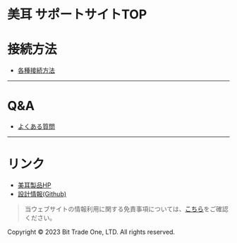 <!--[![BTO-logo](https://bit-trade-one.co.jp/wp/wp-content/uploads/2022/05/logo.png)](https://bit-trade-one.co.jp/)  
  
<br>
<b><span style="color: #FF5447;">美耳サポートページTOP</span></b>

------>

<head>
<link rel="stylesheet" href="style.css">
</head>

# 美耳 サポートサイトTOP  

# 接続方法

- [各種接続方法](02Connect.md)
  
<!--
# 関連ツール
## OBS設定方法
- [Link](1000_Connect_TASCAM_DR-07X.md)

-->


----


# Q&A

- [よくある質問](1100_FAQ.md)

---

# リンク

- [美耳製品HP](https://bit-trade-one.co.jp/bimimi/)
- [設計情報(Github)](https://github.com/bit-trade-one/ADBMM)

>当ウェブサイトの情報利用に関する免責事項については、[こちら](04disclaimer)をご確認ください。

  <footer>
    <p>Copyright © 2023 Bit Trade One, LTD. All rights reserved.</p>
  </footer>

